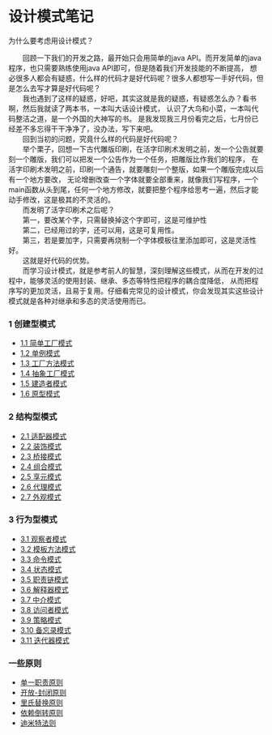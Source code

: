 设计模式笔记
===

为什么要考虑用设计模式？<br>

&emsp;&emsp;回顾一下我们的开发之路，最开始只会用简单的java API。而开发简单的java程序，也只需要熟练使用java API即可，但是随着我们开发技能的不断提高，
想必很多人都会有疑惑，什么样的代码才是好代码呢？很多人都想写一手好代码，但是怎么去写才算是好代码呢？<br>
&emsp;&emsp;我也遇到了这样的疑惑，好吧，其实这就是我的疑惑，有疑惑怎么办？看书啊，然后我就读了两本书，一本叫大话设计模式，
认识了大鸟和小菜，一本叫代码整洁之道，是一个外国的大神写的书。
是我发现我三月份看完之后，七月份已经差不多忘得干干净净了，没办法，写下来吧。<br>
&emsp;&emsp;回到当初的问题，究竟什么样的代码是好代码呢？<br>
&emsp;&emsp;举个栗子，回想一下古代雕版印刷，在活字印刷术发明之前，发一个公告就要刻一个雕版，我们可以把发一个公告作为一个任务，把雕版比作我们的程序，
在活字印刷术发明之前，印刷一个通告，就要雕刻一个整版，如果一个雕版完成以后有一个地方要改，
无论增删改查一个字体就要全部重来，就像我们写程序，一个main函数从头到尾，任何一个地方修改，就要把整个程序给思考一遍，然后才能动手修改，这是极其的不灵活的。<br>
&emsp;&emsp;而发明了活字印刷术之后呢？<br>
&emsp;&emsp;第一，要改某个字，只需替换掉这个字即可，这是可维护性<br>
&emsp;&emsp;第二，已经用过的字，还可以用，这是可复用性。<br>
&emsp;&emsp;第三，若是要加字，只需要再烧制一个字体模板往里添加即可，这是灵活性好。<br>
&emsp;&emsp;这就是好代码的优势。<br>
&emsp;&emsp;而学习设计模式，就是参考前人的智慧，深刻理解这些模式，从而在开发的过程中，能够灵活的使用封装、继承、多态等特性把程序的耦合度降低，
从而把程序写的更加灵活，且易于复用。仔细看完常见的设计模式，你会发现其实这些设计模式就是各种对继承和多态的灵活使用而已。<br>

### 1 创建型模式
- [1.1 简单工厂模式](https://github.com/zhangonga/design-patterns/blob/master/md/create1_simple_factory_patterns.md)
- [1.2 单例模式]()
- [1.3 工厂方法模式](https://github.com/zhangonga/design-patterns/blob/master/md/create3_factory_method_patterns.md)
- [1.4 抽象工厂模式](https://github.com/zhangonga/design-patterns/blob/master/md/create4_abstract_factory.md)
- [1.5 建造者模式](https://github.com/zhangonga/design-patterns/blob/master/md/create5_builder_patterns.md)
- [1.6 原型模式](https://github.com/zhangonga/design-patterns/blob/master/md/create6_prototype_patterns.md)

### 2 结构型模式
- [2.1 适配器模式](https://github.com/zhangonga/design-patterns/blob/master/md/structure1_adapter_patterns.md)
- [2.2 装饰模式](https://github.com/zhangonga/design-patterns/blob/master/md/structure2_decorator_patterns.md)
- [2.3 桥接模式]()
- [2.4 组合模式]()
- [2.5 享元模式]()
- [2.6 代理模式](https://github.com/zhangonga/design-patterns/blob/master/md/structure6_proxy_patterns.md)
- [2.7 外观模式](https://github.com/zhangonga/design-patterns/blob/master/md/structure7_facade_patterns.md)

### 3 行为型模式
- [3.1 观察者模式](https://github.com/zhangonga/design-patterns/blob/master/md/behavior1_publish_subscribe_patterns.md)
- [3.2 模板方法模式](https://github.com/zhangonga/design-patterns/blob/master/md/behavior2_template_method_patterns.md)
- [3.3 命令模式]()
- [3.4 状态模式](https://github.com/zhangonga/design-patterns/blob/master/md/behavior4_state_patterns.md)
- [3.5 职责链模式]()
- [3.6 解释器模式]()
- [3.7 中介模式]()
- [3.8 访问者模式]()
- [3.9 策略模式](https://github.com/zhangonga/design-patterns/blob/master/md/behavior9_strategy_patterns.md)
- [3.10 备忘录模式](https://github.com/zhangonga/design-patterns/blob/master/md/behavior10_memento_patterns.md)
- [3.11 迭代器模式]()

### 一些原则
- [单一职责原则](https://github.com/zhangonga/design-patterns/blob/master/md/some_principle.md#%E5%8D%95%E4%B8%80%E8%81%8C%E8%B4%A3%E5%8E%9F%E5%88%99single-responsibility-principle)
- [开放-封闭原则](https://github.com/zhangonga/design-patterns/blob/master/md/some_principle.md#%E5%BC%80%E6%94%BE-%E5%B0%81%E9%97%AD%E5%8E%9F%E5%88%99open-closeed-principle)
- [里氏替换原则](https://github.com/zhangonga/design-patterns/blob/master/md/some_principle.md#%E9%87%8C%E6%B0%8F%E6%9B%BF%E6%8D%A2%E5%8E%9F%E5%88%99liskov-substitution-pricciple)
- [依赖倒转原则](https://github.com/zhangonga/design-patterns/blob/master/md/some_principle.md#%E4%BE%9D%E8%B5%96%E5%80%92%E8%BD%AC%E5%8E%9F%E5%88%99dependency-inversion-principle)
- [迪米特法则](https://github.com/zhangonga/design-patterns/blob/master/md/some_principle.md#%E8%BF%AA%E7%B1%B3%E7%89%B9%E6%B3%95%E5%88%99law-of-demeter)
